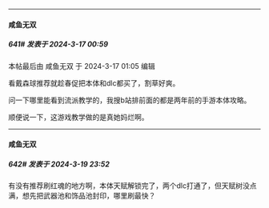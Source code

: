 ﻿
*****

####  咸鱼无双  
##### 641#       发表于 2024-3-17 00:59

 本帖最后由 咸鱼无双 于 2024-3-17 01:05 编辑 

看戴森球推荐就趁春促把本体和dlc都买了，割草好爽。

问一下哪里能看到流派教学的，我搜b站排前面的都是两年前的手游本体攻略。

顺便说一下，这游戏教学做的是真她妈烂啊。


*****

####  咸鱼无双  
##### 642#       发表于 2024-3-19 23:52

有没有推荐刷红魂的地方啊，本体天赋解锁完了，两个dlc打通了，但天赋树没点满，想先把武器池和饰品池封印，哪里刷最快？

